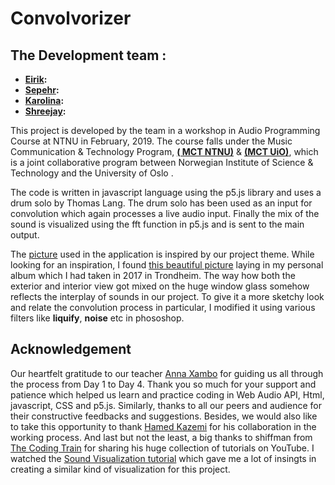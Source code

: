 # Convolvorizer

## The Development team :
* **[Eirik](https://www.facebook.com/eirikdahl):** 
* **[Sepehr](https://sepehrhaghighi.com):** 
* **[Karolina](https://cv2c.noblogs.org/):** 
* **[Shreejay](https://shreejayshrestha.wixsite.com/musical-portfolio):** 

This project is developed by the team in a workshop in Audio Programming Course at NTNU in February, 2019. The course falls under 
the Music Communication & Technology Program, **[( MCT NTNU)](https://www.ntnu.edu/studies/mmct)** & **[(MCT UiO)](https://www.uio.no/english/studies/programmes/mct-master/)**, which is a joint collaborative program between Norwegian Institute of Science & Technology and the University of Oslo . 

The code is written in javascript language using the p5.js library and uses a drum solo by Thomas Lang. The drum solo has been used as an input for convolution which again processes a live audio input. Finally the mix of the sound is visualized using the fft function in p5.js and is sent to the main output.

The [picture](https://github.com/shreejayshrestha/Convolvorizer/blob/master/image3.jpg) used in the application is inspired by our project theme. While looking for an inspiration, I found [this beautiful picture](https://github.com/shreejayshrestha/Convolvorizer/blob/master/original-pic.jpg) laying in my personal album which I had taken in 2017 in Trondheim. The way how both the exterior and interior view got mixed on the huge window glass somehow reflects the interplay of sounds in our project. To give it a more sketchy look and relate the convolution process in particular, I modified it using various filters like **liquify**, **noise** etc in phososhop.

## Acknowledgement
Our heartfelt gratitude to our teacher [Anna Xambo](https://github.com/axambo) for guiding us all through the process from Day 1 to Day 4. Thank you 
so much for your support and patience which helped us learn and practice coding in Web Audio API, Html, javascript, CSS and p5.js. 
Similarly, thanks to all our peers and audience for their constructive feedbacks and suggestions.
Besides, we would also like to take this opportunity to thank [Hamed Kazemi](https://www.facebook.com/hamed.kazemi) for his collaboration 
in the working process. And last but not the least, a big thanks to shiffman from [The Coding Train](https://www.youtube.com/channel/UCvjgXvBlbQiydffZU7m1_aw)
for sharing his huge collection of tutorials on YouTube. I watched the [Sound Visualization tutorial](https://www.youtube.com/watch?v=2O3nm0Nvbi4) which gave me
a lot of insingts in creating a similar kind of visualization for this project.


